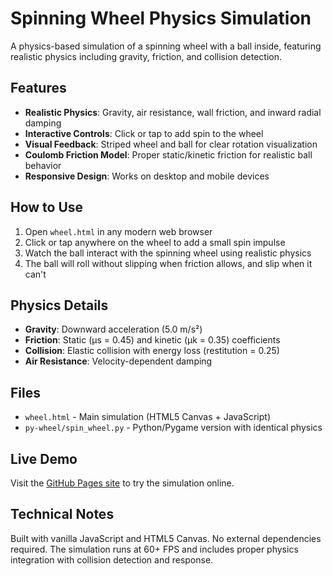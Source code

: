 # Spinning Wheel Physics Simulation

A physics-based simulation of a spinning wheel with a ball inside, featuring realistic physics including gravity, friction, and collision detection.

## Features

- **Realistic Physics**: Gravity, air resistance, wall friction, and inward radial damping
- **Interactive Controls**: Click or tap to add spin to the wheel
- **Visual Feedback**: Striped wheel and ball for clear rotation visualization
- **Coulomb Friction Model**: Proper static/kinetic friction for realistic ball behavior
- **Responsive Design**: Works on desktop and mobile devices

## How to Use

1. Open `wheel.html` in any modern web browser
2. Click or tap anywhere on the wheel to add a small spin impulse
3. Watch the ball interact with the spinning wheel using realistic physics
4. The ball will roll without slipping when friction allows, and slip when it can't

## Physics Details

- **Gravity**: Downward acceleration (5.0 m/s²)
- **Friction**: Static (μs = 0.45) and kinetic (μk = 0.35) coefficients
- **Collision**: Elastic collision with energy loss (restitution = 0.25)
- **Air Resistance**: Velocity-dependent damping

## Files

- `wheel.html` - Main simulation (HTML5 Canvas + JavaScript)
- `py-wheel/spin_wheel.py` - Python/Pygame version with identical physics

## Live Demo

Visit the [GitHub Pages site](https://[your-username].github.io/[repo-name]/wheel.html) to try the simulation online.

## Technical Notes

Built with vanilla JavaScript and HTML5 Canvas. No external dependencies required. The simulation runs at 60+ FPS and includes proper physics integration with collision detection and response.
